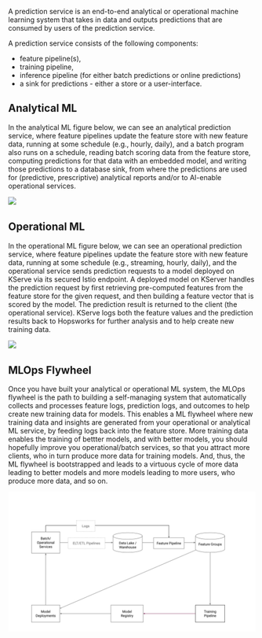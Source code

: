 A prediction service is an end-to-end analytical or operational machine learning system that takes in data and outputs predictions that are consumed by users of the prediction service.

A prediction service consists of the following components:

* feature pipeline(s),
* training pipeline,
* inference pipeline (for either batch predictions or online predictions)
* a sink for predictions - either a store or a user-interface.

## Analytical ML

In the analytical ML figure below, we can see an analytical prediction service, where feature pipelines update the feature store with new feature data, running at some schedule (e.g., hourly, daily), and a batch program also runs on a schedule, reading batch scoring data from the feature store, computing predictions for that data with an embedded model, and writing those predictions to a database sink, from where the predictions are used for (predictive, prescriptive) analytical reports and/or to AI-enable operational services.

<img src="/assets/images/concepts/mlops/analytical-prediction-service.svg">

## Operational ML

In the operational ML figure below, we can see an operational prediction service, where feature pipelines update the feature store with new feature data, running at some schedule (e.g., streaming, hourly, daily), and the operational service sends prediction requests to a model deployed on KServe via its secured Istio endpoint. A deployed model on KServer handles the prediction request by first retrieving pre-computed features from the feature store for the given request, and then building a feature vector that is scored by the model. The prediction result is returned to the client (the operational service). KServe logs both the feature values and the prediction results back to Hopsworks for further analysis and to help create new training data.

<img src="/assets/images/concepts/mlops/operational-prediction-service.svg">


## MLOps Flywheel

Once you have built your analytical or operational ML system, the MLOps flywheel is the path to building a self-managing system that automatically collects and processes feature logs, prediction logs, and outcomes to help create new training data for models. This enables a ML flywheel where new training data and insights are generated from your operational or analytical ML service, by feeding logs back into the feature store. More training data enables the training of bettter models, and with better models, you should hopefully improve you operational/batch services, so that you attract more clients, who in turn produce more data for training models. And, thus, the ML flywheel is bootstrapped and leads to a virtuous cycle of more data leading to better models and more models leading to more users, who produce more data, and so on.

<img src="/assets/images/concepts/mlops/flywheel.svg">
